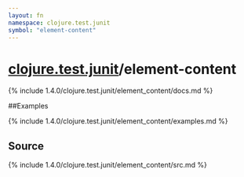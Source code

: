 ```yaml
---
layout: fn
namespace: clojure.test.junit
symbol: "element-content"
---
```


# [clojure.test.junit](../)/element-content

{% include 1.4.0/clojure.test.junit/element_content/docs.md %}

##Examples

{% include 1.4.0/clojure.test.junit/element_content/examples.md %}
## Source
{% include 1.4.0/clojure.test.junit/element_content/src.md %}

